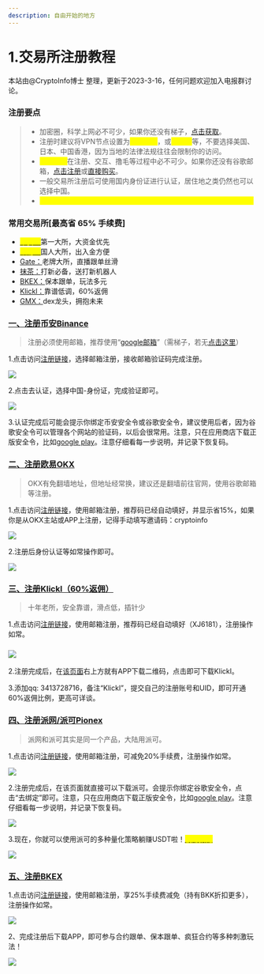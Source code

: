```yaml
---
description: 自由开始的地方
---
```


# 1.交易所注册教程

&#x20;本站由@CryptoInfo博士 整理，更新于2023-3-16，任何问题欢迎加入电报群讨论。



### 注册要点

> * 加密圈，科学上网必不可少，如果你还没有梯子，[点击获取](https://ant.aff008.shop/)。
> * 注册时建议将VPN节点设置为<mark style="color:yellow;">中国台湾</mark>，或<mark style="color:yellow;">新加坡</mark>等，不要选择美国、日本、中国香港，因为当地的法律法规往往会限制你的访问。
> * <mark style="color:yellow;">谷歌邮箱</mark>在注册、交互、撸毛等过程中必不可少。如果你还没有谷歌邮箱，[点击注册](../bi-quan-sheng-cun-gong-ju/gu-ge-zhang-hu-ji-qiao-gmail.md)或[直接购买](https://taohao.me/)。
> * 一般交易所注册后可使用国内身份证进行认证，居住地之类仍然也可以选择中国。
> * <mark style="color:yellow;">**若不是通过链接注册，则该帐号将永久失去优惠资格，后续无法追加。**</mark>

### 常用交易所\[最高省 65% 手续费]

* [<mark style="color:yellow;">币安：</mark>](https://accounts.binance.com/zh-CN/register?ref=U7OKR30O)第一大所，大资金优先
* [<mark style="color:yellow;">欧易：</mark>](https://www.okx.com/cn/join/cryptoinfo)国人大所，出入金方便
* [Gate：](https://www.gate.io/zh/signup/13171690/76)老牌大所，直播跟单丝滑
* [抹茶：](https://www.mexc.com/zh-CN/register?inviteCode=1SGm4)打新必备，送打新机器人
* [BKEX：](https://www.bkex.com/register/HLLDTSL7)保本跟单，玩法多元
* [Klickl：](https://www.klickl.io/user/register?intiveCode=XJ6181)靠谱低调，60%返佣
* [GMX：](https://app.gmx.io/#/trade/)dex龙头，拥抱未来



### [一、注册币安Binance](https://accounts.binance.com/zh-CN/register?ref=U7OKR30O)

> 注册必须使用邮箱，推荐使用“[google邮箱](https://mail.google.com/)”（需梯子，若无[点击这里](https://ant.aff008.shop/)）

1.点击访问[注册链接](https://accounts.binance.com/zh-CN/register?ref=U7OKR30O)，选择邮箱注册，接收邮箱验证码完成注册。

![](<../.gitbook/assets/image (3) (1).png>)

2.点击去认证，选择中国-身份证，完成验证即可。

![](<../.gitbook/assets/image (10).png>)

3.认证完成后可能会提示你绑定币安安全令或谷歌安全令，建议使用后者，因为谷歌安全令可以管理各个网站的验证码，以后会很常用。注意，只在应用商店下载正版安全令，比如[google play](https://www.youtube.com/watch?v=U9nexmTt4kw)。注意仔细看每一步说明，并记录下恢复码。



### [二、注册欧易OKX](https://www.okx.com/cn/join/cryptoinfo)

> OKX有免翻墙地址，但地址经常换，建议还是翻墙前往官网，使用谷歌邮箱等注册。

1.点击访问[注册链接](https://www.okx.com/cn/join/cryptoinfo)，使用邮箱注册，推荐码已经自动填好，并显示省15%，如果你是从OKX主站或APP上注册，记得手动填写邀请码：cryptoinfo

![](<../.gitbook/assets/image (29).png>)

2.注册后身份认证等如常操作即可。

![](<../.gitbook/assets/image (6) (1).png>)



### [三、注册Klickl（60%返佣）](https://www.klickl.io/user/register?intiveCode=XJ6181)

> 十年老所，安全靠谱，滑点低，插针少

1.点击访问[注册链接](https://www.klickl.io/user/register?intiveCode=XJ6181)，使用邮箱注册，推荐码已经自动填好（XJ6181），注册操作如常。

### ![](<../.gitbook/assets/image (18).png>)

2.注册完成后，在[该页面](https://www.klickl.io/user/register?intiveCode=XJ6181)右上方就有APP下载二维码，点击即可下载Klickl。

3.添加qq: 3413728716，备注“Klickl”，提交自己的注册账号和UID，即可开通60%返佣比例，更高可详谈。



### [四、注册派网/派可Pionex](https://www.picolzh.com/zh-CN/sign/ref/n75MZTL2)

> 派网和派可其实是同一个产品，大陆用派可。

1.点击访问[注册链接](https://www.picolzh.com/zh-CN/sign/ref/n75MZTL2)，使用邮箱注册，可减免20%手续费，注册操作如常。

![](../.gitbook/assets/2717f3b62ed20f21f3013f23fc57cfc.png)

2.注册完成后，在该页面就直接可以下载派可。会提示你绑定谷歌安全令，点击“去绑定”即可。注意，只在应用商店下载正版安全令，比如[google play](https://www.youtube.com/watch?v=U9nexmTt4kw)。注意仔细看每一步说明，并记录下恢复码。

![](<../.gitbook/assets/image (39).png>)

3.现在，你就可以使用派可的多种量化策略躺赚USDT啦！[<mark style="color:yellow;">**躺赚指南**</mark>](../pai-wang-wang-ge-jiao-yi-zhuan-qu/pai-wang-wang-ge-ce-lve-can-shu-xuan-ze.md)

![](<../.gitbook/assets/image (47).png>)



### [五、注册BKEX](https://www.bkex.com/register/HLLDTSL7)

1.点击访问[注册链接](https://www.bkex.com/register/HLLDTSL7)，使用邮箱注册，享25%手续费减免（持有BKK折扣更多），注册操作如常。

![](../.gitbook/assets/a81fb45ac56b296223c6e13d0972718.png)

2、完成注册后下载APP，即可参与合约跟单、保本跟单、疯狂合约等多种刺激玩法！

![](<../.gitbook/assets/image (12).png>)

